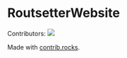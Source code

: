 # RoutsetterWebsite

Contributors:
<a href="https://github.com/Ashie-github/RoutsetterWebsite/graphs/contributors">
<img src="https://contrib.rocks/image?repo=Ashie-github/RoutsetterWebsite" />
</a>

Made with [contrib.rocks](https://contrib.rocks).
